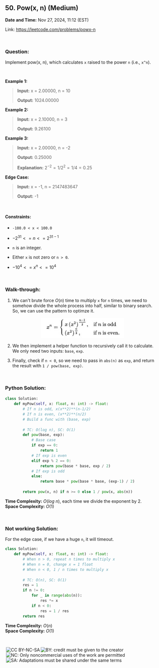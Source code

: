 ## 50. Pow(x, n) (Medium)
**Date and Time:** Nov 27, 2024, 11:12 (EST)

Link: https://leetcode.com/problems/powx-n

<br>

### Question:
Implement pow(x, n), which calculates `x` raised to the power `n` (i.e., `x^n`).

<br>

**Example 1:**
> **Input:** x = 2.00000, n = 10
> 
> **Output:** 1024.00000

**Example 2:**
> **Input:** x = 2.10000, n = 3
> 
> **Output:** 9.26100

**Example 3:**
> **Input:** x = 2.00000, n = -2
> 
> **Output:** 0.25000
>
> **Explanation:** $2^{-2} = 1/2^2 = 1/4 = 0.25$

**Edge Case:**
> **Input:** x = -1, n = 2147483647
> 
> **Output:** -1

<br>

#### Constraints:
* `-100.0 < x < 100.0`

* $-2^{31} <= n <= 2^{31-1}$

* `n` is an integer.

* Either `x` is not zero or `n > 0`.

* $-10^4 <= x^n <= 10^4$

<br>

### Walk-through: 
1. We can't brute force $O(n)$ time to multiply `x` for `n` times, we need to somehow divide the whole process into half, similar to binary search. So, we can use the pattern to optimze it.

<center>
<img src="../images/50.png" width=270>
</center>

2. We then implement a helper function to recursively call it to calculate. We only need two inputs: `base`, `exp`.

3. Finally, check if `n < 0`, so we need to pass in `abs(n)` as `exp`, and return the result with `1 / pow(base, exp)`. 

<br>

### Python Solution:
```python
class Solution:
    def myPow(self, x: float, n: int) -> float:
        # If n is odd, x(x**2)**(n-1/2)
        # If n is even, (x**2)**(n/2)
        # Build a func with (base, exp)

        # TC: O(log n), SC: O(1)
        def pow(base, exp):
            # Base case
            if exp == 0:
                return 1
            # If exp is even
            elif exp % 2 == 0:
                return pow(base * base, exp / 2)
            # If exp is odd
            else:
                return base * pow(base * base, (exp-1) / 2)
        
        return pow(x, n) if n >= 0 else 1 / pow(x, abs(n))
```
**Time Complexity:** $O(log\ n)$, each time we divide the exponent by 2. <br>
**Space Complexity:** $O(1)$

<br>

### Not working Solution:
For the edge case, if we have a huge `n`, it will timeout.
```python
class Solution:
    def myPow(self, x: float, n: int) -> float:
        # When n > 0, repeat n times to multiply x
        # When n = 0, change x = 1 float
        # When n < 0, 1 / n times to multiply x

        # TC: O(n), SC: O(1)
        res = 1
        if n != 0:
            for _ in range(abs(n)):
                res *= x
            if n < 0:
                res = 1 / res
        return res
```
**Time Complexity:** $O(n)$ <br>
**Space Complexity:** $O(1)$

<br>

<img style="height:22px!important;margin-left:3px;vertical-align:text-bottom;" src="https://mirrors.creativecommons.org/presskit/icons/cc.svg?ref=chooser-v1" alt="CC BY-NC-SA" title="CC BY-NC-SA"><img style="height:22px!important;margin-left:3px;vertical-align:text-bottom;" src="https://mirrors.creativecommons.org/presskit/icons/by.svg?ref=chooser-v1" alt="BY: credit must be given to the creator" title="BY: credit must be given to the creator"><img style="height:22px!important;margin-left:3px;vertical-align:text-bottom;" src="https://mirrors.creativecommons.org/presskit/icons/nc.svg?ref=chooser-v1" alt="NC: Only noncommercial uses of the work are permitted" title="NC: Only noncommercial uses of the work are permitted"><img style="height:22px!important;margin-left:3px;vertical-align:text-bottom;" src="https://mirrors.creativecommons.org/presskit/icons/sa.svg?ref=chooser-v1" alt="SA: Adaptations must be shared under the same terms" title="SA: Adaptations must be shared under the same terms">